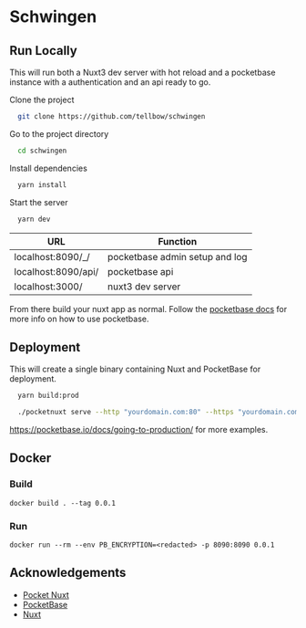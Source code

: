 # Schwingen

## Run Locally

This will run both a Nuxt3 dev server with hot reload and a pocketbase instance with a authentication and an api ready to go.

Clone the project

```bash
  git clone https://github.com/tellbow/schwingen
```

Go to the project directory

```bash
  cd schwingen
```

Install dependencies

```bash
  yarn install
```

Start the server

```bash
  yarn dev
```

| URL                 | Function                       |
| ------------------- | ------------------------------ |
| localhost:8090/\_/  | pocketbase admin setup and log |
| localhost:8090/api/ | pocketbase api                 |
| localhost:3000/     | nuxt3 dev server               |

From there build your nuxt app as normal. Follow the [pocketbase docs](https://pocketbase.io/docs/) for more info on how to use pocketbase.

## Deployment

This will create a single binary containing Nuxt and PocketBase for deployment.

```bash
  yarn build:prod
```

```bash
  ./pocketnuxt serve --http "yourdomain.com:80" --https "yourdomain.com:443" --encryptionEnv=PB_ENCRYPTION
```

https://pocketbase.io/docs/going-to-production/ for more examples.

## Docker

### Build

`docker build . --tag 0.0.1`

### Run

`docker run --rm --env PB_ENCRYPTION=<redacted> -p 8090:8090 0.0.1`

## Acknowledgements

- [Pocket Nuxt](https://github.com/j-wil/pocket-nuxt)
- [PocketBase](https://github.com/pocketbase/pocketbase)
- [Nuxt](https://github.com/nuxt/nuxt)
